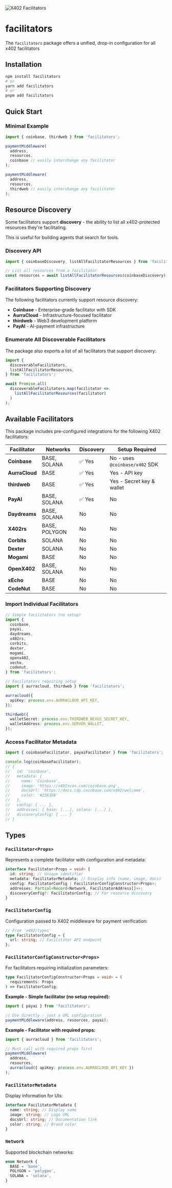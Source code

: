 ![X402 Facilitators](assets/banner.gif)

# facilitators

The `facilitators` package offers a unified, drop-in configuration for all x402 facilitators

## Installation

```bash
npm install facilitators
# or
yarn add facilitators
# or
pnpm add facilitators
```

## Quick Start

### Minimal Example

```typescript
import { coinbase, thirdweb } from 'facilitators';

paymentMiddleware(
  address,
  resources,
  coinbase // easily interchange any facilitator
);

paymentMiddleware(
  address,
  resources,
  thirdweb // easily interchange any facilitator
);
```

## Resource Discovery

Some facilitators support **discovery** - the ability to list all x402-protected resources they're facilitating.

This is useful for building agents that search for tools.

### Discovery API

```typescript
import { coinbaseDiscovery, listAllFacilitatorResources } from 'facilitators';

// List all resources from a facilitator
const resources = await listAllFacilitatorResources(coinbaseDiscovery);
```

### Facilitators Supporting Discovery

The following facilitators currently support resource discovery:

- **Coinbase** - Enterprise-grade facilitator with SDK
- **AurraCloud** - Infrastructure-focused facilitator
- **thirdweb** - Web3 development platform
- **PayAI** - AI-payment infrastructure

### Enumerate All Discoverable Facilitators

The package also exports a list of all facilitators that support discovery:

```typescript
import {
  discoverableFacilitators,
  listAllFacilitatorResources,
} from 'facilitators';

await Promise.all(
  discoverableFacilitators.map(facilitator =>
    listAllFacilitatorResources(facilitator)
  )
);
```

## Available Facilitators

This package includes pre-configured integrations for the following X402 facilitators:

| Facilitator    | Networks      | Discovery | Setup Required                 |
| -------------- | ------------- | --------- | ------------------------------ |
| **Coinbase**   | BASE, SOLANA  | ✅ Yes    | No - uses `@coinbase/x402` SDK |
| **AurraCloud** | BASE          | ✅ Yes    | Yes - API key                  |
| **thirdweb**   | BASE          | ✅ Yes    | Yes - Secret key & wallet      |
| **PayAI**      | BASE, SOLANA  | ✅ Yes    | No                             |
| **Daydreams**  | BASE, SOLANA  | No        | No                             |
| **X402rs**     | BASE, POLYGON | No        | No                             |
| **Corbits**    | SOLANA        | No        | No                             |
| **Dexter**     | SOLANA        | No        | No                             |
| **Mogami**     | BASE          | No        | No                             |
| **OpenX402**   | BASE, SOLANA  | No        | No                             |
| **xEcho**      | BASE          | No        | No                             |
| **CodeNut**    | BASE          | No        | No                             |

### Import Individual Facilitators

```typescript
// Simple facilitators (no setup)
import {
  coinbase,
  payai,
  daydreams,
  x402rs,
  corbits,
  dexter,
  mogami,
  openx402,
  xecho,
  codenut,
} from 'facilitators';

// Facilitators requiring setup
import { aurracloud, thirdweb } from 'facilitators';

aurracloud({
  apiKey: process.env.AURRACLOUD_API_KEY,
});

thirdweb({
  walletSecret: process.env.THIRDWEB_NEXUS_SECRET_KEY,
  walletAddress: process.env.SERVER_WALLET,
});
```

### Access Facilitator Metadata

```typescript
import { coinbaseFacilitator, payaiFacilitator } from 'facilitators';

console.log(coinbaseFacilitator);
// {
//   id: 'coinbase',
//   metadata: {
//     name: 'Coinbase',
//     image: 'https://x402scan.com/coinbase.png',
//     docsUrl: 'https://docs.cdp.coinbase.com/x402/welcome',
//     color: '#2563EB'
//   },
//   config: { ... },
//   addresses: { base: [...], solana: [...] },
//   discoveryConfig: { ... }
// }
```

## Types

### `Facilitator<Props>`

Represents a complete facilitator with configuration and metadata:

```typescript
interface Facilitator<Props = void> {
  id: string; // Unique identifier
  metadata: FacilitatorMetadata; // Display info (name, image, docs)
  config: FacilitatorConfig | FacilitatorConfigConstructor<Props>;
  addresses: Partial<Record<Network, FacilitatorAddress[]>>;
  discoveryConfig?: FacilitatorConfig; // For resource discovery
}
```

### `FacilitatorConfig`

Configuration passed to X402 middleware for payment verification:

```typescript
// From 'x402/types'
type FacilitatorConfig = {
  url: string; // Facilitator API endpoint
};
```

### `FacilitatorConfigConstructor<Props>`

For facilitators requiring initialization parameters:

```typescript
type FacilitatorConfigConstructor<Props = void> = (
  requirements: Props
) => FacilitatorConfig;
```

**Example - Simple facilitator (no setup required):**

```typescript
import { payai } from 'facilitators';

// Use directly - just a URL configuration
paymentMiddleware(address, resources, payai);
```

**Example - Facilitator with required props:**

```typescript
import { aurracloud } from 'facilitators';

// Must call with required props first
paymentMiddleware(
  address,
  resources,
  aurracloud({ apiKey: process.env.AURRACLOUD_API_KEY })
);
```

### `FacilitatorMetadata`

Display information for UIs:

```typescript
interface FacilitatorMetadata {
  name: string; // Display name
  image: string; // Logo URL
  docsUrl: string; // Documentation link
  color: string; // Brand color
}
```

### `Network`

Supported blockchain networks:

```typescript
enum Network {
  BASE = 'base',
  POLYGON = 'polygon',
  SOLANA = 'solana',
}
```
